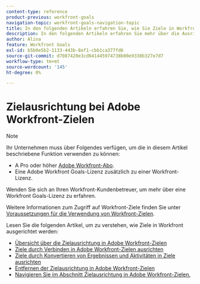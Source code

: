 ```yaml
---
content-type: reference
product-previous: workfront-goals
navigation-topic: workfront-goals-navigation-topic
title: In den folgenden Artikeln erfahren Sie, wie Sie Ziele in Workfront erreichen.
description: In den folgenden Artikeln erfahren Sie mehr über die Ausrichtung von Zielen in Adobe Workfront.
author: Alina
feature: Workfront Goals
exl-id: b5b0e5b2-1133-443b-8ef1-cbb1ca377fd6
source-git-commit: d7087420e3cd641445974738b00e9338b327e7d7
workflow-type: tm+mt
source-wordcount: '145'
ht-degree: 0%

---
```


# Zielausrichtung bei Adobe Workfront-Zielen

>[!NOTE]
>
>Ihr Unternehmen muss über Folgendes verfügen, um die in diesem Artikel beschriebene Funktion verwenden zu können:
>
>* A Pro oder höher [Adobe Workfront-Abo](https://www.workfront.com/plans).
>* Eine Adobe Workfront Goals-Lizenz zusätzlich zu einer Workfront-Lizenz.
>
>Wenden Sie sich an Ihren Workfront-Kundenbetreuer, um mehr über eine Workfront Goals-Lizenz zu erfahren.

Weitere Informationen zum Zugriff auf Workfront-Ziele finden Sie unter [Voraussetzungen für die Verwendung von Workfront-Zielen](../../workfront-goals/goal-management/access-needed-for-wf-goals.md).

<!--drafted for P&P new model: the note at the top will need to be replaced with this:    
    
Your organization must have the following to use the functionality described in this article:    
    
* For the legacy plan and license structure:     
    
  * A Pro or higher [Adobe Workfront plan](https://www.workfront.com/plans).     
  * An Adobe Workfront Goals license in addition to a Workfront license.    
    
* For the current plan and license structure:    
    
  * An Ultimate plan     
        
    Or    
        
    An additional license for Adobe Workfront Goals for the Prime or Select Adobe Workfront plans. <is there a link we can add here for the plans and what they contain?!>    
    
Contact your Workfront account manager to learn about a Workfront Goals license.    
    
For additional information about access to Workfront Goals, see [Requirements to use Workfront Goals](../workfront-goals/goal-management/access-needed-for-wf-goals.md).    
-->

Lesen Sie die folgenden Artikel, um zu verstehen, wie Ziele in Workfront ausgerichtet werden:

* [Übersicht über die Zielausrichtung in Adobe Workfront-Zielen](../../workfront-goals/goal-alignment/goal-alignment-overview.md)
* [Ziele durch Verbinden in Adobe Workfront-Zielen ausrichten](../../workfront-goals/goal-alignment/align-goals-by-connecting-them.md)
* [Ziele durch Konvertieren von Ergebnissen und Aktivitäten in Ziele ausrichten](../../workfront-goals/goal-alignment/align-goals-by-converting-results-activities.md)
* [Entfernen der Zielausrichtung in Adobe Workfront-Zielen](../../workfront-goals/goal-alignment/remove-goal-alignment.md)
* [Navigieren Sie im Abschnitt Zielausrichtung in Adobe Workfront-Zielen.](../../workfront-goals/goal-alignment/navigate-goal-alignment-chart.md)
